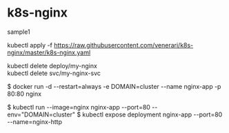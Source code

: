 # k8s-nginx

sample1

kubectl apply -f https://raw.githubusercontent.com/venerari/k8s-nginx/master/k8s-nginx.yaml

kubectl delete deploy/my-nginx<br>
kubectl delete svc/my-nginx-svc


$ docker run -d --restart=always -e DOMAIN=cluster --name nginx-app -p 80:80 nginx

$ kubectl run --image=nginx nginx-app --port=80 --env="DOMAIN=cluster"
$ kubectl expose deployment nginx-app --port=80 --name=nginx-http
